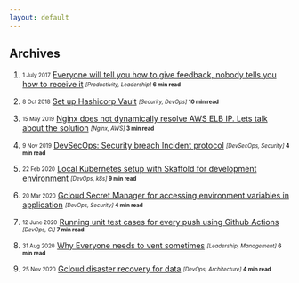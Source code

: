```yaml
---
layout: default
---
```


## Archives

1. <sub><sup>1 July 2017</sup></sub> [Everyone will tell you how to give feedback, nobody tells you how to receive it](./feedback.html) <sub><sup>_[Productivity, Leadership]_ **6 min read**</sup></sub>

2. <sub><sup>8 Oct 2018</sup></sub> [Set up Hashicorp Vault](./vault.html) <sub><sup>_[Security, DevOps]_ **10 min read**</sup></sub>

3. <sub><sup>15 May 2019</sup></sub> [Nginx does not dynamically resolve AWS ELB IP. Lets talk about the solution](./nginx_aws_elb_ip.html) <sub><sup>_[Nginx, AWS]_ **3 min read**</sup></sub> 

4. <sub><sup>9 Nov 2019</sup></sub> [DevSecOps: Security breach Incident protocol](./incident_protocol.html) <sub><sup>_[DevSecOps, Security]_ **4 min read**</sup></sub>

5. <sub><sup>22 Feb 2020</sup></sub> [Local Kubernetes setup with Skaffold for development environment](./skaffold.html) <sub><sup>_[DevOps, k8s]_ **9 min read**</sup></sub>

6. <sub><sup>20 Mar 2020</sup></sub> [Gcloud Secret Manager for accessing environment variables in application](./gcloud_secrets.html) <sub><sup>_[DevOps, Security]_ **4 min read**</sup></sub>

7. <sub><sup>12 June 2020</sup></sub> [Running unit test cases for every push using Github Actions](./github_actions.html) <sub><sup>_[DevOps, CI]_ **7 min read**</sup></sub>

8. <sub><sup>31 Aug 2020</sup></sub> [Why Everyone needs to vent sometimes](./everyone_needs_to_vent.html) <sub><sup>_[Leadership, Management]_ **6 min read**</sup></sub>

9. <sub><sup>25 Nov 2020</sup></sub> [Gcloud disaster recovery for data](./gcloud_disaster_recovery_data.html) <sub><sup>_[DevOps, Architecture]_ **4 min read**</sup></sub>



